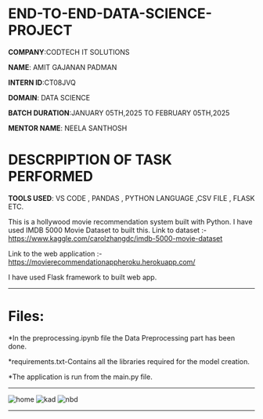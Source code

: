 # END-TO-END-DATA-SCIENCE-PROJECT

**COMPANY**:CODTECH IT SOLUTIONS

**NAME**: AMIT GAJANAN PADMAN 

**INTERN ID**:CT08JVQ

**DOMAIN**: DATA SCIENCE

**BATCH DURATION**:JANUARY 05TH,2025 TO FEBRUARY 05TH,2025

**MENTOR NAME**: NEELA SANTHOSH

# DESCRPIPTION OF TASK PERFORMED

**TOOLS USED**: VS CODE , PANDAS , PYTHON LANGUAGE ,CSV FILE , FLASK ETC.

This is a hollywood movie recommendation system built with Python. I have used IMDB 5000 Movie Dataset to built this.
Link to dataset :- https://www.kaggle.com/carolzhangdc/imdb-5000-movie-dataset

Link to the web application :- https://movierecommendationappheroku.herokuapp.com/

I have used Flask framework to built web app.

<hr>

# Files:
*In the preprocessing.ipynb file the Data Preprocessing part has been done.

*requirements.txt-Contains all the libraries required for the model creation.

*The application is run from the main.py file.

<hr>

![home](https://user-images.githubusercontent.com/61036755/82662120-ee6f3580-9c4a-11ea-9d17-9730bf485f17.png)
![kad](https://user-images.githubusercontent.com/61036755/82662141-f7600700-9c4a-11ea-903d-d39b2d57c091.png)
![nbd](https://user-images.githubusercontent.com/61036755/82662166-00e96f00-9c4b-11ea-9f5e-1a5ac3486463.png)

<hr>
